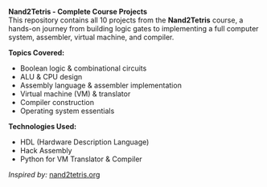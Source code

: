 **Nand2Tetris - Complete Course Projects**  
This repository contains all 10 projects from the **Nand2Tetris** course, a hands-on journey from building logic gates to implementing a full computer system, assembler, virtual machine, and compiler.  

**Topics Covered:**  
* Boolean logic & combinational circuits  
* ALU & CPU design  
* Assembly language & assembler implementation  
* Virtual machine (VM) & translator  
* Compiler construction  
* Operating system essentials  

**Technologies Used:**
* HDL (Hardware Description Language)  
* Hack Assembly  
* Python for VM Translator & Compiler  
 
 *Inspired by:* [nand2tetris.org](https://www.nand2tetris.org/)  
